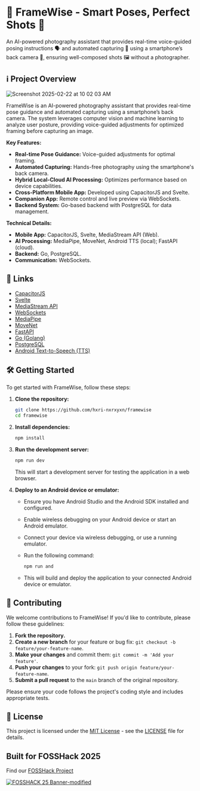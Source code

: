 # 📸 FrameWise - Smart Poses, Perfect Shots 🌟

An AI-powered photography assistant that provides real-time voice-guided posing instructions 🗣️ and automated capturing 🤖 using a smartphone’s back camera 📱, ensuring well-composed shots 🖼️ without a photographer.


## ℹ️ Project Overview

![Screenshot 2025-02-22 at 10 02 03 AM](https://github.com/user-attachments/assets/ce47f354-142b-495b-aa38-c1a1a363c811)

FrameWise is an AI-powered photography assistant that provides real-time pose guidance and automated capturing using a smartphone’s back camera. The system leverages computer vision and machine learning to analyze user posture, providing voice-guided adjustments for optimized framing before capturing an image.

**Key Features:**

* **Real-time Pose Guidance:** Voice-guided adjustments for optimal framing.
* **Automated Capturing:** Hands-free photography using the smartphone's back camera.
* **Hybrid Local-Cloud AI Processing:** Optimizes performance based on device capabilities.
* **Cross-Platform Mobile App:** Developed using CapacitorJS and Svelte.
* **Companion App:** Remote control and live preview via WebSockets.
* **Backend System:** Go-based backend with PostgreSQL for data management.

**Technical Details:**

* **Mobile App:** CapacitorJS, Svelte, MediaStream API (Web).
* **AI Processing:** MediaPipe, MoveNet, Android TTS (local); FastAPI (cloud).
* **Backend:** Go, PostgreSQL.
* **Communication:** WebSockets.

## 🔗 Links

* [CapacitorJS](https://capacitorjs.com/)
* [Svelte](https://svelte.dev/)
* [MediaStream API](https://developer.mozilla.org/en-US/docs/Web/API/MediaStream)
* [WebSockets](https://developer.mozilla.org/en-US/docs/Web/API/WebSocket)
* [MediaPipe](https://google.github.io/mediapipe/)
* [MoveNet](https://www.tensorflow.org/hub/tutorials/movenet)
* [FastAPI](https://fastapi.tiangolo.com/)
* [Go (Golang)](https://golang.org/)
* [PostgreSQL](https://www.postgresql.org/)
* [Android Text-to-Speech (TTS)](https://developer.android.com/reference/android/speech/tts/TextToSpeech)

## 🛠️ Getting Started

To get started with FrameWise, follow these steps:

1.  **Clone the repository:**
    ```bash
    git clone https://github.com/hxri-nxrxyxn/framewise
    cd framewise
    ```

2.  **Install dependencies:**
    ```bash
    npm install
    ```

3.  **Run the development server:**
    ```bash
    npm run dev
    ```
    This will start a development server for testing the application in a web browser.

4.  **Deploy to an Android device or emulator:**
    * Ensure you have Android Studio and the Android SDK installed and configured.
    * Enable wireless debugging on your Android device or start an Android emulator.
    * Connect your device via wireless debugging, or use a running emulator.
    * Run the following command:
      
        ```bash
        npm run and
        ```
    * This will build and deploy the application to your connected Android device or emulator.

## 🤝 Contributing

We welcome contributions to FrameWise! If you'd like to contribute, please follow these guidelines:

1.  **Fork the repository.**
2.  **Create a new branch** for your feature or bug fix: `git checkout -b feature/your-feature-name`.
3.  **Make your changes** and commit them: `git commit -m 'Add your feature'`.
4.  **Push your changes** to your fork: `git push origin feature/your-feature-name`.
5.  **Submit a pull request** to the `main` branch of the original repository.

Please ensure your code follows the project's coding style and includes appropriate tests.

## 📄 License

This project is licensed under the [MIT License](LICENSE) - see the [LICENSE](LICENSE) file for details.

## Built for FOSSHack 2025  

Find our [FOSSHack Project](https://fossunited.org/hack/fosshack25/p/8ookaq60g0)

[![FOSSHACK 25 Banner-modified](https://github.com/user-attachments/assets/14de9b30-763b-4bd6-8a03-d2dcab1bf3af)](https://fossunited.org/hack/fosshack25/p/8ookaq60g0)
